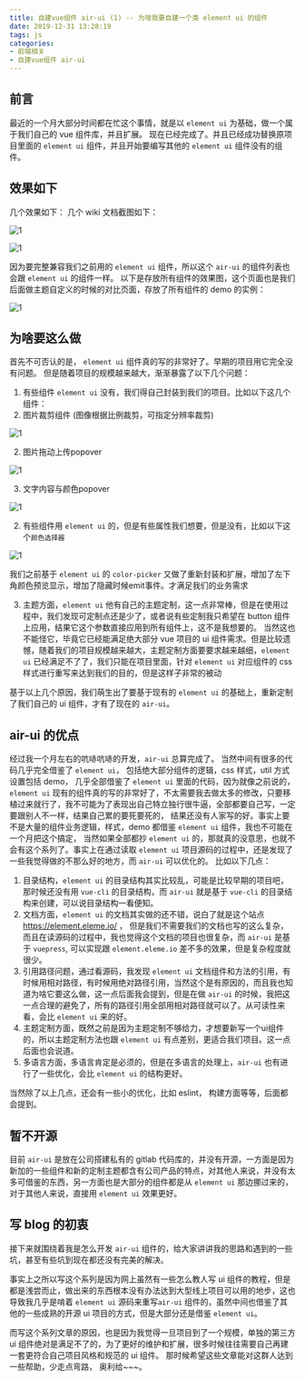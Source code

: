 ```yaml
---
title: 自建vue组件 air-ui (1) -- 为啥我要自建一个类 element ui 的组件 
date: 2019-12-31 13:28:19
tags: js
categories: 
- 前端相关
- 自建vue组件 air-ui
---
```

## 前言
最近的一个月大部分时间都在忙这个事情，就是以 `element ui` 为基础，做一个属于我们自己的 vue 组件库，并且扩展。 现在已经完成了。并且已经成功替换原项目里面的 `element ui` 组件，并且开始要编写其他的 `element ui` 组件没有的组件。

## 效果如下
几个效果如下： 几个 wiki 文档截图如下：

![1](1.png)

![1](2.png)

因为要完整兼容我们之前用的 `element ui` 组件，所以这个 `air-ui` 的组件列表也会跟 `element ui` 的组件一样。 以下是存放所有组件的效果图，这个页面也是我们后面做主题自定义的时候的对比页面，存放了所有组件的 demo 的实例：

![1](1.gif)

<!--more-->
## 为啥要这么做
首先不可否认的是， `element ui` 组件真的写的非常好了。早期的项目用它完全没有问题。 但是随着项目的规模越来越大，渐渐暴露了以下几个问题：
1. 有些组件 `element ui` 没有，我们得自己封装到我们的项目。比如以下这几个组件：
  1. 图片裁剪组件 (图像根据比例裁剪，可指定分辨率裁剪)
  
  ![1](3.png)

  2. 图片拖动上传popover

  ![1](4.png)
  
  3. 文字内容与颜色popover

  ![1](5.png)

2. 有些组件用 `element ui` 的，但是有些属性我们想要，但是没有，比如以下这个`颜色选择器`

  ![1](6.png)

我们之前基于 `element ui` 的 `color-picker` 又做了重新封装和扩展，增加了左下角颜色预览显示，增加了隐藏时候emit事件。才满足我们的业务需求

3. 主题方面，`element ui` 他有自己的主题定制，这一点非常棒，但是在使用过程中，我们发现可定制点还是少了，或者说有些定制我只希望在 button 组件上应用，结果它这个参数直接应用到所有组件上，这不是我想要的。 当然这也不能怪它，毕竟它已经能满足绝大部分 vue 项目的 ui 组件需求。但是比较遗憾，随着我们的项目规模越来越大，主题定制方面要要求越来越细，`element ui` 已经满足不了了，我们只能在项目里面，针对 `element ui` 对应组件的 css 样式进行重写来达到我们的目的，但是这样子非常的被动

基于以上几个原因，我们萌生出了要基于现有的 `element ui` 的基础上，重新定制了我们自己的 ui 组件，才有了现在的 `air-ui`。

## air-ui 的优点
经过我一个月左右的吭哧吭哧的开发，`air-ui` 总算完成了。 当然中间有很多的代码几乎完全借鉴了 `element ui`， 包括绝大部分组件的逻辑，css 样式，util 方式 设置包括 demo， 几乎全部借鉴了 `element ui` 里面的代码，因为就像之前说的，`element ui` 现有的组件真的写的非常好了，不太需要我去做太多的修改，只要移植过来就行了，我不可能为了表现出自己特立独行很牛逼，全部都要自己写，一定要跟别人不一样，结果自己累的要死要死的， 结果还没有人家写的好。事实上要不是大量的组件业务逻辑，样式，demo 都借鉴 `element ui` 组件，我也不可能在一个月把这个搞定， 当然如果全部都抄 `element ui` 的，那就真的没意思，也就不会有这个系列了。事实上在通过读取 `element ui` 项目源码的过程中，还是发现了一些我觉得做的不那么好的地方，而 `air-ui` 可以优化的。 比如以下几点：

1. 目录结构，`element ui` 的目录结构其实比较乱，可能是比较早期的项目吧，那时候还没有用 `vue-cli` 的目录结构，而 `air-ui` 就是基于 `vue-cli` 的目录结构来创建，可以说目录结构一看便知。
2. 文档方面，`element ui` 的文档其实做的还不错，说白了就是这个站点 https://element.eleme.io/ ， 但是我们不需要我们的文档也写的这么复杂，而且在读源码的过程中，我也觉得这个文档的项目也很复杂，而 `air-ui` 是基于 `vuepress`, 可以实现跟 `element.eleme.io` 差不多的效果，但是复杂程度就很少。
3. 引用路径问题，通过看源码，我发现 `element ui` 文档组件和方法的引用，有时候用相对路径，有时候用绝对路径引用，当然这个是有原因的，而且我也知道为啥它要这么做，这一点后面我会提到，但是在做 `air-ui` 的时候，我把这一点合理的避免了，所有的路径引用全部用相对路径就可以了。从可读性来看，会比 `element ui` 来的好。
4. 主题定制方面，既然之前是因为主题定制不够给力，才想要新写一个ui组件的，所以主题定制方法也跟 `element ui` 有点差别，更适合我们项目。这一点后面也会说道。
5. 多语言方面，多语言肯定是必须的，但是在多语言的处理上，`air-ui` 也有进行了一些优化，会比 `element ui` 的结构更好。

当然除了以上几点，还会有一些小的优化，比如  eslint， 构建方面等等，后面都会提到。

## 暂不开源
目前 `air-ui` 是放在公司搭建私有的 gitlab 代码库的，并没有开源，一方面是因为新加的一些组件和新的定制主题都含有公司产品的特点，对其他人来说，并没有太多可借鉴的东西，另一方面也是大部分的组件都是从 `element ui` 那边挪过来的，对于其他人来说，直接用 `element ui` 效果更好。

## 写 blog 的初衷
接下来就围绕着我是怎么开发 `air-ui` 组件的，给大家讲讲我的思路和遇到的一些坑，甚至有些坑到现在都还没有完美的解决。

事实上之所以写这个系列是因为网上虽然有一些怎么教人写 ui 组件的教程，但是都是浅尝而止，做出来的东西根本没有办法达到大型线上项目可以用的地步，这也导致我几乎是啃着 `element ui` 源码来重写`air-ui` 组件的，虽然中间也借鉴了其他的一些成熟的开源 ui 项目的方式，但是大部分还是借鉴 `element ui`。

而写这个系列文章的原因，也是因为我觉得一旦项目到了一个规模，单独的第三方 ui 组件绝对是满足不了的，为了更好的维护和扩展，很多时候往往需要自己再建一套更符合自己项目风格和规范的 ui 组件。 那时候希望这些文章能对这群人达到一些帮助，少走点弯路， 奥利给~~~。
















